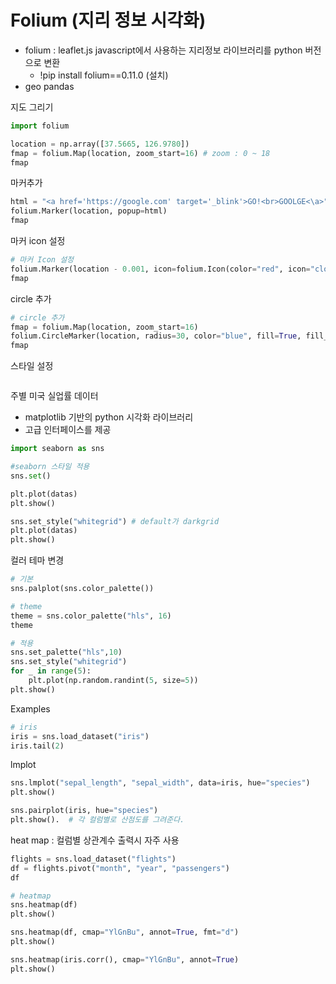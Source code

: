 # Folium (지리 정보 시각화)

- folium : leaflet.js javascript에서 사용하는 지리정보 라이브러리를 python 버전으로 변환
    - !pip install folium==0.11.0 (설치)
- geo pandas

지도 그리기

```python
import folium

location = np.array([37.5665, 126.9780])
fmap = folium.Map(location, zoom_start=16) # zoom : 0 ~ 18
fmap
```

마커추가

```python
html = "<a href='https://google.com' target='_blink'>GO!<br>GOOLGE<\a>"
folium.Marker(location, popup=html)
fmap
```

마커 icon 설정

```python
# 마커 Icon 설정 
folium.Marker(location - 0.001, icon=folium.Icon(color="red", icon="cloud"))
fmap
```

circle 추가

```python
# circle 추가
fmap = folium.Map(location, zoom_start=16)
folium.CircleMarker(location, radius=30, color="blue", fill=True, fill_color="red", toltip="center").add_to(fmap)
fmap
```

스타일 설정

```python

```

주별 미국 실업률 데이터

- matplotlib 기반의 python 시각화 라이브러리
- 고급 인터페이스를 제공

```python
import seaborn as sns

#seaborn 스타일 적용
sns.set()
```

```python
plt.plot(datas)
plt.show()
```

```python
sns.set_style("whitegrid") # default가 darkgrid
plt.plot(datas)
plt.show()
```

컬러 테마 변경

```python
# 기본
sns.palplot(sns.color_palette())

# theme
theme = sns.color_palette("hls", 16)
theme

# 적용
sns.set_palette("hls",10)
sns.set_style("whitegrid")
for _ in range(5):
    plt.plot(np.random.randint(5, size=5))
plt.show()
```

Examples

```python
# iris
iris = sns.load_dataset("iris")
iris.tail(2)
```

lmplot

```python
sns.lmplot("sepal_length", "sepal_width", data=iris, hue="species")
plt.show()
```

```python
sns.pairplot(iris, hue="species")
plt.show().  # 각 컬럼별로 산점도를 그려준다.
```

heat map : 컬럼별 상관계수 출력시 자주 사용

```python
flights = sns.load_dataset("flights")
df = flights.pivot("month", "year", "passengers")
df
```

```python
# heatmap
sns.heatmap(df)
plt.show()
```

```python
sns.heatmap(df, cmap="YlGnBu", annot=True, fmt="d")
plt.show()
```

```python
sns.heatmap(iris.corr(), cmap="YlGnBu", annot=True)
plt.show()
```